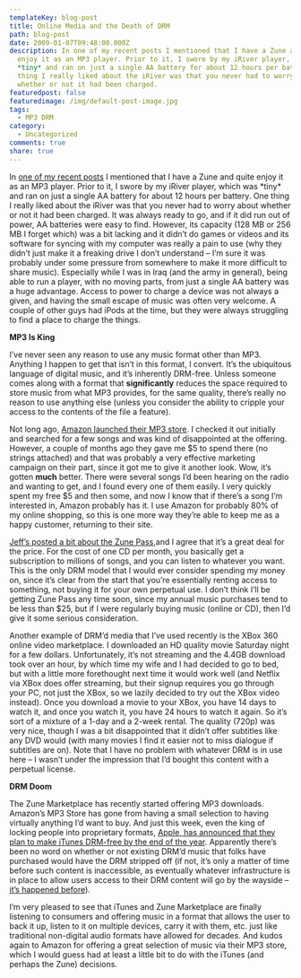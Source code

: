 ```yaml
---
templateKey: blog-post
title: Online Media and the Death of DRM
path: blog-post
date: 2009-01-07T09:48:00.000Z
description: In one of my recent posts I mentioned that I have a Zune and quite
  enjoy it as an MP3 player. Prior to it, I swore by my iRiver player, which was
  *tiny* and ran on just a single AA battery for about 12 hours per battery. One
  thing I really liked about the iRiver was that you never had to worry about
  whether or not it had been charged.
featuredpost: false
featuredimage: /img/default-post-image.jpg
tags:
  - MP3 DRM
category:
  - Uncategorized
comments: true
share: true
---
```

In [one of my recent posts](/zune-feature-requests) I mentioned that I have a Zune and quite enjoy it as an MP3 player. Prior to it, I swore by my iRiver player, which was \*tiny\* and ran on just a single AA battery for about 12 hours per battery. One thing I really liked about the iRiver was that you never had to worry about whether or not it had been charged. It was always ready to go, and if it did run out of power, AA batteries were easy to find. However, its capacity (128 MB or 256 MB I forget which) was a bit lacking and it didn’t do games or videos and its software for syncing with my computer was really a pain to use (why they didn’t just make it a freaking drive I don’t understand – I’m sure it was probably under some pressure from somewhere to make it more difficult to share music). Especially while I was in Iraq (and the army in general), being able to run a player, with no moving parts, from just a single AA battery was a huge advantage. Access to power to charge a device was not always a given, and having the small escape of music was often very welcome. A couple of other guys had iPods at the time, but they were always struggling to find a place to charge the things.

**MP3 Is King**

I’ve never seen any reason to use any music format other than MP3. Anything I happen to get that isn’t in this format, I convert. It’s the ubiquitous language of digital music, and it’s inherently DRM-free. Unless someone comes along with a format that **significantly** reduces the space required to store music from what MP3 provides, for the same quality, there’s really no reason to use anything else (unless you consider the ability to cripple your access to the contents of the file a feature).

Not long ago, [Amazon launched their MP3 store](http://www.amazon.com/gp/redirect.html?ie=UTF8&location=http%3A%2F%2Fwww.amazon.com%2FMP3-Music-Download%2Fb%3Fie%3DUTF8%26node%3D163856011%26ref%255F%3Dsa%255Fmenu%255Fdmusic2&tag=aspalliancecom&linkCode=ur2&camp=1789&creative=390957). I checked it out initially and searched for a few songs and was kind of disappointed at the offering. However, a couple of months ago they gave me $5 to spend there (no strings attached) and that was probably a very effective marketing campaign on their part, since it got me to give it another look. Wow, it’s gotten **much** better. There were several songs I’d been hearing on the radio and wanting to get, and I found every one of them easily. I very quickly spent my free $5 and then some, and now I know that if there’s a song I’m interested in, Amazon probably has it. I use Amazon for probably 80% of my online shopping, so this is one more way they’re able to keep me as a happy customer, returning to their site.

[Jeff’s posted a bit about the Zune Pass,](http://www.jeffblankenburg.com/2008/11/10-reasons-zune-beats-ipod-seriously.aspx)and I agree that it’s a great deal for the price. For the cost of one CD per month, you basically get a subscription to millions of songs, and you can listen to whatever you want. This is the only DRM model that I would ever consider spending my money on, since it’s clear from the start that you’re essentially renting access to something, not buying it for your own perpetual use. I don’t think I’ll be getting Zune Pass any time soon, since my annual music purchases tend to be less than $25, but if I were regularly buying music (online or CD), then I’d give it some serious consideration.

Another example of DRM’d media that I’ve used recently is the XBox 360 online video marketplace. I downloaded an HD quality movie Saturday night for a few dollars. Unfortunately, it’s not streaming and the 4.4GB download took over an hour, by which time my wife and I had decided to go to bed, but with a little more forethought next time it would work well (and Netflix via XBox does offer streaming, but their signup requires you go through your PC, not just the XBox, so we lazily decided to try out the XBox video instead). Once you download a movie to your XBox, you have 14 days to watch it, and once you watch it, you have 24 hours to watch it again. So it’s sort of a mixture of a 1-day and a 2-week rental. The quality (720p) was very nice, though I was a bit disappointed that it didn’t offer subtitles like any DVD would (with many movies I find it easier not to miss dialogue if subtitles are on). Note that I have no problem with whatever DRM is in use here – I wasn’t under the impression that I’d bought this content with a perpetual license.

**DRM Doom**

The Zune Marketplace has recently started offering MP3 downloads. Amazon’s MP3 Store has gone from having a small selection to having virtually anything I’d want to buy. And just this week, even the king of locking people into proprietary formats, [Apple, has announced that they plan to make iTunes DRM-free by the end of the year](http://news.bbc.co.uk/2/hi/technology/7813527.stm). Apparently there’s been no word on whether or not existing DRM’d music that folks have purchased would have the DRM stripped off (if not, it’s only a matter of time before such content is inaccessible, as eventually whatever infrastructure is in place to allow users access to their DRM content will go by the wayside –[it’s happened before](http://www.geardiary.com/2008/04/23/microsoft-to-shutter-plays-for-sure-august-31-2008-orphans-your-music-yet-another-reason-drm-sucks)).

I’m very pleased to see that iTunes and Zune Marketplace are finally listening to consumers and offering music in a format that allows the user to back it up, listen to it on multiple devices, carry it with them, etc. just like traditional non-digital audio formats have allowed for decades. And kudos again to Amazon for offering a great selection of music via their MP3 store, which I would guess had at least a little bit to do with the iTunes (and perhaps the Zune) decisions.
